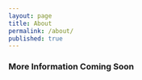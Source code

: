 ```yaml
---
layout: page
title: About
permalink: /about/
published: true
---
```


### More Information Coming Soon

